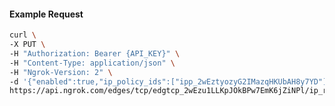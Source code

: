 <!-- Code generated for API Clients. DO NOT EDIT. -->

#### Example Request

```bash
curl \
-X PUT \
-H "Authorization: Bearer {API_KEY}" \
-H "Content-Type: application/json" \
-H "Ngrok-Version: 2" \
-d '{"enabled":true,"ip_policy_ids":["ipp_2wEztyozyG2IMazqHKUbAH8y7YD"]}' \
https://api.ngrok.com/edges/tcp/edgtcp_2wEzu1LLKpJOkBPw7EmK6jZiNPl/ip_restriction
```
